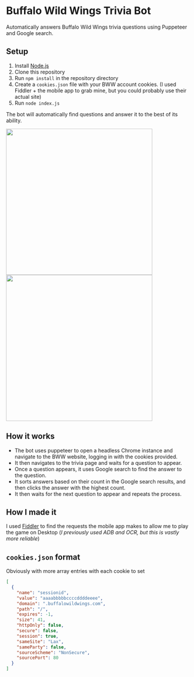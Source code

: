 # Buffalo Wild Wings Trivia Bot

Automatically answers Buffalo Wild Wings trivia questions using Puppeteer and Google search.

## Setup
1. Install [Node.js](https://nodejs.org/en/download/)
2. Clone this repository
3. Run `npm install` in the repository directory
4. Create a `cookies.json` file with your BWW account cookies. (I used Fiddler + the mobile app to grab mine, but you could probably use their actual site)
5. Run `node index.js`

The bot will automatically find questions and answer it to the best of its ability. 

<img src="https://i.imgur.com/uzuBVM5.png" height="400px">
<img src="https://i.imgur.com/yhMffLS.png" height="400px">

## How it works
- The bot uses puppeteer to open a headless Chrome instance and navigate to the BWW website, logging in with the cookies provided.
- It then navigates to the trivia page and waits for a question to appear.
- Once a question appears, it uses Google search to find the answer to the question.
- It sorts answers based on their count in the Google search results, and then clicks the answer with the highest count.
- It then waits for the next question to appear and repeats the process.

## How I made it
I used [Fiddler](https://www.telerik.com/fiddler) to find the requests the mobile app makes to allow me to play the game on Desktop (*I previously used ADB and OCR, but this is vastly more reliable*)

## `cookies.json` format
Obviously with more array entries with each cookie to set
```json
[
  {
    "name": "sessionid",
    "value": "aaaabbbbbccccddddeeee",
    "domain": ".buffalowildwings.com",
    "path": "/",
    "expires": -1,
    "size": 41,
    "httpOnly": false,
    "secure": false,
    "session": true,
    "sameSite": "Lax",
    "sameParty": false,
    "sourceScheme": "NonSecure",
    "sourcePort": 80
  }
]
```


